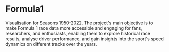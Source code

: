 # Formula1
Visualisation for Seasons 1950-2022. The project's main objective is to make Formula 1 race data more accessible and engaging for fans, researchers, and enthusiasts, enabling them to explore historical race results, analyse driver performance, and gain insights into the sport's speed dynamics on different tracks over the years.
